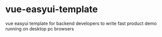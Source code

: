 # vue-easyui-template
vue easyui template for backend developers to write fast product demo running on desktop pc browsers
